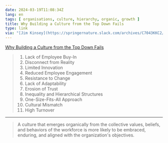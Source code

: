 ```yaml
---
date: 2024-03-19T11:08:34Z
lang: en
tags: [ organisations, culture, hierarchy, organic, growth ]
title: Why Building a Culture from the Top Down Fails
type: link
via: "[Jim Kinsey](https://springernature.slack.com/archives/C7043KKC2/p1710839379210679)"
---
```


[Why Building a Culture from the Top Down Fails](https://www.linkedin.com/pulse/why-building-culture-from-top-down-fails-quintin-eason/)

> 1. Lack of Employee Buy-In
> 2. Disconnect from Reality
> 3. Limited Innovation
> 4. Reduced Employee Engagement
> 5. Resistance to Change
> 6. Lack of Adaptability
> 7. Erosion of Trust
> 8. Inequality and Hierarchical Structures
> 9. One-Size-Fits-All Approach
> 10. Cultural Mismatch
> 11. High Turnover

---

> A culture that emerges organically from the collective values, beliefs, and behaviors of the workforce is more likely to be embraced, enduring, and aligned with the organization's objectives.
